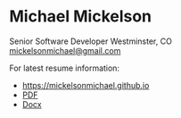 # Michael Mickelson

Senior Software Developer
Westminster, CO  
mickelsonmichael@gmail.com

For latest resume information:

- <https://mickelsonmichael.github.io>
- [PDF](Michael.Mickelson.Resume.pdf)
- [Docx](Michael.Mickelson.Resume.docx)
